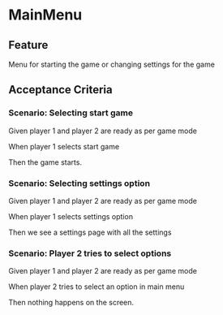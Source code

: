 # MainMenu

## Feature

Menu for starting the game or changing settings for the game

## Acceptance Criteria

### Scenario: Selecting start game

  Given player 1 and player 2 are ready as per game mode

  When player 1 selects start game

  Then the game starts.

### Scenario: Selecting settings option

  Given player 1 and player 2 are ready as per game mode

  When player 1 selects settings option

  Then we see a settings page with all the settings

### Scenario: Player 2 tries to select options

  Given player 1 and player 2 are ready as per game mode

  When player 2 tries to select an option in main menu

  Then nothing happens on the screen.
